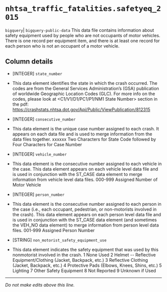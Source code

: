 # `nhtsa_traffic_fatalities.safetyeq_2015`
`bigquery`| `bigquery-public-data`
This data file contains information about safety equipment
used by people who are not occupants of motor vehicles. There is one record per
equipment item, and there is at least one record for each person who is not an occupant
of a motor vehicle.

## Column details
* [INTEGER]   `state_number`
 - This data element identifies the state in which the crash occurred. The codes are from the General Services Administration’s (GSA) publication of worldwide Geographic Location Codes (GLC). For more info on the codes, please look at <C1/V1/D1/PC1/P1/NM1 State Number> section in the pdf: https://crashstats.nhtsa.dot.gov/Api/Public/ViewPublication/812315
* [INTEGER]   `consecutive_number`
 - This data element is the unique case number assigned to each crash. It appears on each data file and is used to merge information from the data files together. xxxxxx Two Characters for State Code followed by Four Characters for Case Number
* [INTEGER]   `vehicle_number`
 - This data element is the consecutive number assigned to each vehicle in the case. This data element appears on each vehicle level data file and is used in conjunction with the ST_CASE data element to merge information from vehicle level data files. 000-999 Assigned Number of Motor Vehicle
* [INTEGER]   `person_number`
 - This data element is the consecutive number assigned to each person in the case (i.e., each occupant, pedestrian, or non-motorists involved in the crash). This data element appears on each person level data file and is used in conjunction with the ST_CASE data element (and sometimes the VEH_NO data element) to merge information from person level data files. 001-999 Assigned Person Number
* [STRING]    `non_motorist_safety_equipment_use`
 - This data element indicates the safety equipment that was used by this nonmotorist involved in the crash. 1 None Used 2 Helmet -- Reflective Equipment/Clothing (Jacket, Backpack, etc.) 3 Reflective Clothing (Jacket, Backpack, etc.) 4 Protective Pads (Elbows, Knees, Shins, etc.) 5 Lighting 7 Other Safety Equipment 8 Not Reported 9 Unknown if Used

-------------------------------------------------------------------------------
*Do not make edits above this line.*

